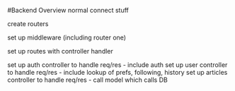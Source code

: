 #Backend Overview
normal connect stuff 

create routers 

set up middleware (including router one)

set up routes with controller handler 

set up auth controller to handle req/res - include auth 
set up user controller to handle req/res - include lookup of prefs, following, history
set up articles controller to handle req/res - call model which calls DB 